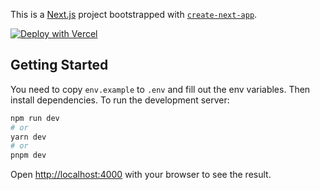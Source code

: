 This is a [Next.js](https://nextjs.org/) project bootstrapped with [`create-next-app`](https://github.com/vercel/next.js/tree/canary/packages/create-next-app).

[![Deploy with Vercel](https://vercel.com/button)](https://vercel.com/new/clone?repository-url=https%3A%2F%2Fgithub.com%2Fyouleap%2FCRM-Starter)

## Getting Started

You need to copy `env.example` to `.env` and fill out the env variables.
Then install dependencies.
To run the development server:

```bash
npm run dev
# or
yarn dev
# or
pnpm dev
```

Open [http://localhost:4000](http://localhost:4000) with your browser to see the result.
